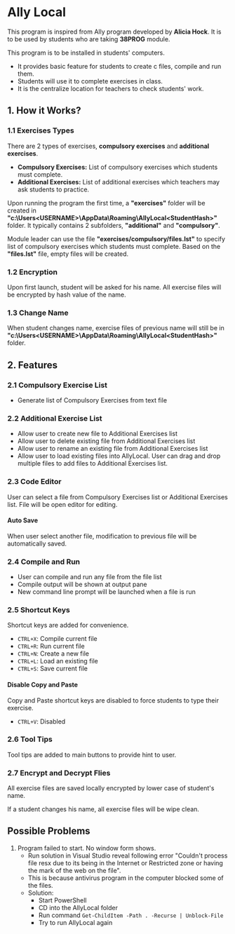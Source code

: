 # Ally Local

This program is inspired from Ally program developed by **Alicia Hock**. It is to be used by students who are taking **38PROG** module. 

This program is to be installed in students' computers.

* It provides basic feature for students to create c files, compile and run them.
* Students will use it to complete exercises in class.
* It is the centralize location for teachers to check students' work. 



## 1. How it Works?

### 1.1 Exercises Types

There are 2 types of exercises, **compulsory exercises** and **additional exercises**. 

* **Compulsory Exercises:** List of compulsory exercises which students must complete. 
* **Additional Exercises:** List of additional exercises which teachers may ask students to practice.

Upon running the program the first time, a **"exercises"** folder will be created in **"c:\Users\<USERNAME>\AppData\Roaming\AllyLocal\<StudentHash>"** folder. It typically contains 2 subfolders, **"additional"** and **"compulsory"**. 

Module leader can use the file **"exercises/compulsory/files.lst"** to specify list of compulsory exercises which students must complete. Based on the **"files.lst"** file, empty files will be created. 

### 1.2 Encryption

Upon first launch, student will be asked for his name. All exercise files will be encrypted by hash value of the name. 

### 1.3 Change Name
When student changes name, exercise files of previous name will still be in **"c:\Users\<USERNAME>\AppData\Roaming\AllyLocal\<StudentHash>"** folder.




## 2. Features

### 2.1 Compulsory Exercise List

- Generate list of Compulsory Exercises from text file

### 2.2 Additional Exercise List

- Allow user to create new file to Additional Exercises list
- Allow user to delete existing file from Additional Exercises list
- Allow user to rename an existing file from Additional Exercises list
- Allow user to load existing files into AllyLocal. User can drag and drop multiple files to add files to Additional Exercises list.

### 2.3 Code Editor

User can select a file from Compulsory Exercises list or Additional Exercises list. File will be open editor for editing. 

#### Auto Save

When user select another file, modification to previous file will be automatically saved.

### 2.4 Compile and Run

* User can compile and run any file from the file list
* Compile output will be shown at output pane
* New command line prompt will be launched when a file is run

### 2.5 Shortcut Keys

Shortcut keys are added for convenience.

*  `CTRL+X`: Compile current file
* `CTRL+R`: Run current file
* `CTRL+N`: Create a new file
* `CTRL+L`: Load an existing file
* `CTRL+S`: Save current file

#### Disable Copy and Paste

Copy and Paste shortcut keys are disabled to force students to type their exercise. 

- `CTRL+V`: Disabled

### 2.6 Tool Tips

Tool tips are added to main buttons to provide hint to user.

### 2.7 Encrypt and Decrypt Flies

All exercise files are saved locally encrypted by lower case of student's name. 

If a student changes his name, all exercise files will be wipe clean.





## Possible Problems

1. Program failed to start. No window form shows.
   * Run solution in Visual Studio reveal following error "Couldn't process file resx due to its being in the Internet or Restricted zone or having the mark of the web on the file".
   * This is because antivirus program in the computer blocked some of the files.
   * Solution:
     * Start PowerShell
     * CD into the AllyLocal folder
     * Run command `Get-ChildItem -Path . -Recurse | Unblock-File`
     * Try to run AllyLocal again